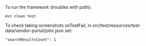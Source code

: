 To run the framework (troubles with path):

    mvn clean test

To check taking screenshots onTestFail,
in src/test/resources/test-data/vendor-portal/john.json
set:

    "searchResultsCount": 1